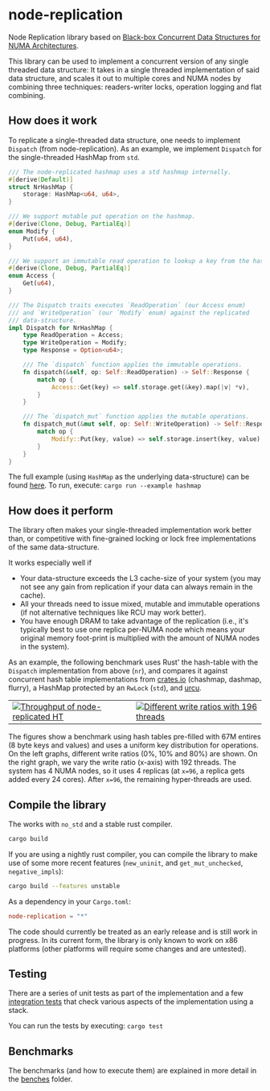 # node-replication

Node Replication library based on [Black-box Concurrent Data Structures for NUMA
Architectures](https://dl.acm.org/citation.cfm?id=3037721).

This library can be used to implement a concurrent version of any single
threaded data structure: It takes in a single threaded implementation of said
data structure, and scales it out to multiple cores and NUMA nodes by combining
three techniques: readers-writer locks, operation logging and flat combining.

## How does it work

To replicate a single-threaded data structure, one needs to implement `Dispatch`
(from node-replication). As an example, we implement `Dispatch` for the
single-threaded HashMap from `std`.

```rust
/// The node-replicated hashmap uses a std hashmap internally.
#[derive(Default)]
struct NrHashMap {
    storage: HashMap<u64, u64>,
}

/// We support mutable put operation on the hashmap.
#[derive(Clone, Debug, PartialEq)]
enum Modify {
    Put(u64, u64),
}

/// We support an immutable read operation to lookup a key from the hashmap.
#[derive(Clone, Debug, PartialEq)]
enum Access {
    Get(u64),
}

/// The Dispatch traits executes `ReadOperation` (our Access enum)
/// and `WriteOperation` (our `Modify` enum) against the replicated
/// data-structure.
impl Dispatch for NrHashMap {
    type ReadOperation = Access;
    type WriteOperation = Modify;
    type Response = Option<u64>;

    /// The `dispatch` function applies the immutable operations.
    fn dispatch(&self, op: Self::ReadOperation) -> Self::Response {
        match op {
            Access::Get(key) => self.storage.get(&key).map(|v| *v),
        }
    }

    /// The `dispatch_mut` function applies the mutable operations.
    fn dispatch_mut(&mut self, op: Self::WriteOperation) -> Self::Response {
        match op {
            Modify::Put(key, value) => self.storage.insert(key, value),
        }
    }
}
```

The full example (using `HashMap` as the underlying data-structure) can be found
[here](examples/hashmap.rs). To run, execute: `cargo run --example hashmap`

## How does it perform

The library often makes your single-threaded implementation work better than, or
competitive with fine-grained locking or lock free implementations of the same
data-structure.

It works especially well if

- Your data-structure exceeds the L3 cache-size of your system (you may not see
  any gain from replication if your data can always remain in the cache).
- All your threads need to issue mixed, mutable and immutable operations (if
  not alternative techniques like RCU may work better).
- You have enough DRAM to take advantage of the replication (i.e., it's
  typically best to use one replica per-NUMA node which means your original
  memory foot-print is multiplied with the amount of NUMA nodes in the system).

As an example, the following benchmark uses Rust' the hash-table with the
`Dispatch` implementation from above (`nr`), and compares it against concurrent
hash table implementations from [crates.io](https://crates.io) (chashmap,
dashmap, flurry), a HashMap protected by an `RwLock` (`std`), and
[urcu](https://liburcu.org/).

<table>
  <tr>
    <td valign="top"><a href="../benches/graphs/skylake4x-throughput-vs-cores.png?raw=true">
    <img src="../benches/graphs/skylake4x-throughput-vs-cores.png?raw=true" alt="Throughput of node-replicated HT" />
</a></td>
    <td valign="top"><a href="../benches/graphs/skylake4x-throughput-vs-cores.png?raw=true">
    <img src="../benches/graphs/skylake4x-throughput-vs-wr.png?raw=true" alt="Different write ratios with 196 threads" /></td>
  </tr>
</table>

The figures show a benchmark using hash tables pre-filled with 67M entires (8
byte keys and values) and uses a uniform key distribution for operations. On the
left graphs, different write ratios (0%, 10% and 80%) are shown. On the right
graph, we vary the write ratio (x-axis) with 192 threads. The system has 4 NUMA
nodes, so it uses 4 replicas (at `x=96`, a replica gets added every 24 cores).
After `x=96`, the remaining hyper-threads are used.

## Compile the library

The works with `no_std` and a stable rust compiler.

```bash
cargo build
```

If you are using a nightly rust compiler, you can compile the library to make
use of some more recent features (`new_uninit`, and `get_mut_unchecked`,
`negative_impls`):

```bash
cargo build --features unstable
```

As a dependency in your `Cargo.toml`:

```toml
node-replication = "*"
```

The code should currently be treated as an early release and is still work in
progress. In its current form, the library is only known to work on x86
platforms (other platforms will require some changes and are untested).

## Testing

There are a series of unit tests as part of the implementation and a few
[integration tests](./tests) that check various aspects of the implementation
using a stack.

You can run the tests by executing: `cargo test`

## Benchmarks

The benchmarks (and how to execute them) are explained in more detail in the
[benches](../benches/README.md) folder.